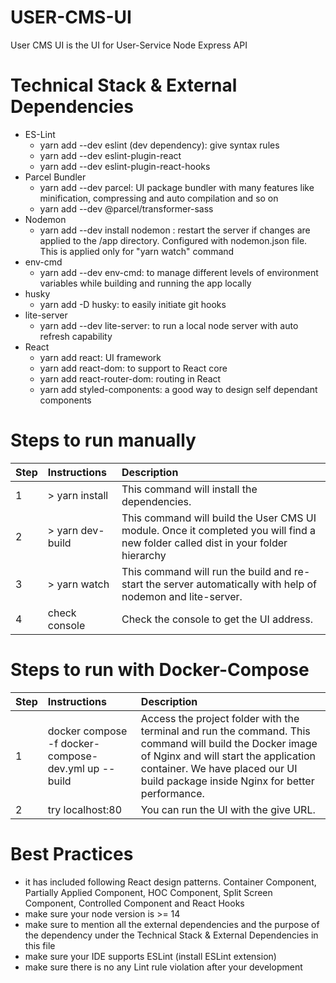 # USER-CMS-UI
User CMS UI is the UI for User-Service Node Express API

# Technical Stack & External Dependencies 
- ES-Lint
    - yarn add --dev eslint (dev dependency): give syntax rules
    - yarn add --dev eslint-plugin-react
    - yarn add --dev eslint-plugin-react-hooks
- Parcel Bundler
    - yarn add --dev parcel: UI package bundler with many features like minification, compressing and auto compilation and so on
    - yarn add --dev @parcel/transformer-sass
- Nodemon
    - yarn add --dev install nodemon : restart the server if changes are applied to the /app directory. Configured with nodemon.json file. This is applied only for "yarn watch" command
- env-cmd
    - yarn add --dev env-cmd: to manage different levels of environment variables while building and running the app locally
- husky
    - yarn add -D husky: to easily initiate git hooks
- lite-server
    - yarn add --dev lite-server: to run a local node server with auto refresh capability
- React
    - yarn add react: UI framework 
    - yarn add react-dom: to support to React core
    - yarn add react-router-dom: routing in React
    - yarn add styled-components: a good way to design self dependant components

# Steps to run manually
| Step  | Instructions                                | Description                                                                                               |
| ----- |:--------------------------------------------|:--------------------------------------------------------------------------------------------------------- |
| 1     | > yarn install | This command will install the dependencies. |
| 2     | > yarn dev-build | This command will build the User CMS UI module. Once it completed you will find a new folder called dist in your folder hierarchy |
| 3     | > yarn watch | This command will run the build and re-start the server automatically with help of nodemon and lite-server. |
| 4     | check console | Check the console to get the UI address. |

# Steps to run with Docker-Compose
| Step  | Instructions                                | Description                                                                                               |
| ----- |:--------------------------------------------|:--------------------------------------------------------------------------------------------------------- |
| 1     | docker compose -f docker-compose-dev.yml up --build | Access the project folder with the terminal and run the command. This command will build the Docker image of Nginx and will start the application container. We have placed our UI build package inside Nginx for better performance. |
| 2     | try localhost:80 | You can run the UI with the give URL. |

# Best Practices
- it has included following React design patterns. Container Component, Partially Applied Component, HOC Component, Split Screen Component, Controlled Component and React Hooks 
- make sure your node version is >= 14
- make sure to mention all the external dependencies and the purpose of the dependency under the Technical Stack & External Dependencies in this file
- make sure your IDE supports ESLint (install ESLint extension)
- make sure there is no any Lint rule violation after your development

